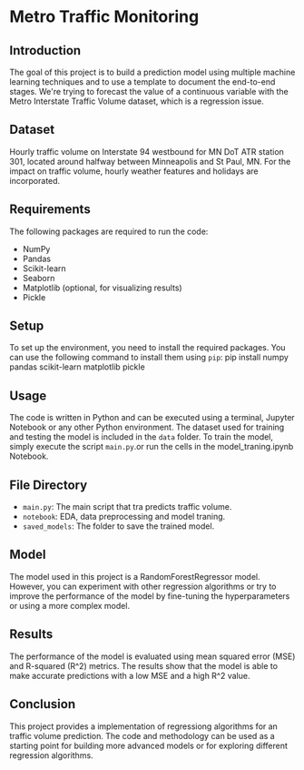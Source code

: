 # Metro Traffic Monitoring

## Introduction

The goal of this project is to build a prediction model using multiple machine learning
techniques and to use a template to document the end-to-end stages. We're trying to
forecast the value of a continuous variable with the Metro Interstate Traffic Volume
dataset, which is a regression issue.

## Dataset
Hourly traffic volume on Interstate 94 westbound for MN DoT ATR station 301, located
around halfway between Minneapolis and St Paul, MN. For the impact on traffic volume,
hourly weather features and holidays are incorporated.
## Requirements

The following packages are required to run the code:

- NumPy
- Pandas
- Scikit-learn
- Seaborn
- Matplotlib (optional, for visualizing results)
- Pickle

## Setup

To set up the environment, you need to install the required packages. You can use the following command to install them using `pip`: pip install numpy pandas scikit-learn matplotlib pickle


## Usage

The code is written in Python and can be executed using a terminal, Jupyter Notebook or any other Python environment.
The dataset used for training and testing the model is included in the `data` folder. To train the model, simply execute the script `main.py`.or run the cells in the model_traning.ipynb Notebook.

## File Directory

- `main.py`: The main script that tra predicts traffic volume.
- `notebook`: EDA, data preprocessing and model traning. 
- `saved_models`: The folder to save the trained model.

## Model
The model used in this project is a RandomForestRegressor model. However, you can experiment with other regression algorithms or try to improve the performance of the model by fine-tuning the hyperparameters or using a more complex model.

## Results
The performance of the model is evaluated using mean squared error (MSE) and R-squared (R^2) metrics. The results show that the model is able to make accurate predictions with a low MSE and a high R^2 value.

## Conclusion

This project provides a implementation of regressiong algorithms for an traffic volume prediction. The code and methodology can be used as a starting point for building more advanced models or for exploring different regression algorithms.

